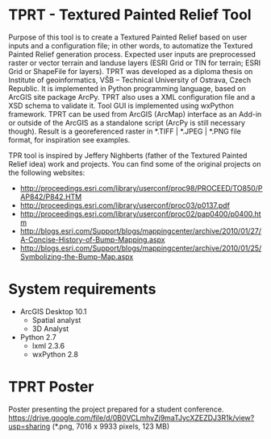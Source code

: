 # TPRT - Textured Painted Relief Tool
Purpose of this tool is to create a Textured Painted Relief based on user inputs
and a configuration file; in other words, to automatize the Textured Painted Relief 
generation process. Expected user inputs are preprocessed raster or vector
terrain and landuse layers (ESRI Grid or TIN for terrain; ESRI Grid or ShapeFile
for layers). TPRT was developed as a diploma thesis on Institute of geoinformatics,
VŠB – Technical University of Ostrava, Czech Republic. It is implemented in Python
programming language, based on ArcGIS site package ArcPy. TPRT also uses a XML
configuration file and a XSD schema to validate it. Tool GUI is implemented using
wxPython framework. TPRT can be used from ArcGIS (ArcMap) interface as an
Add-in or outside of the ArcGIS as a standalone script (ArcPy is still necessary though).
Result is a georeferenced raster in *.TIFF | *.JPEG | *.PNG file format, for inspiration
see examples. 

TPR tool is inspired by Jeffery Nighberts (father of the Textured Painted Relief idea)
work and projects. You can find some of the original projects on the following websites: 
- http://proceedings.esri.com/library/userconf/proc98/PROCEED/TO850/PAP842/P842.HTM
- http://proceedings.esri.com/library/userconf/proc03/p0137.pdf
- http://proceedings.esri.com/library/userconf/proc02/pap0400/p0400.htm
- http://blogs.esri.com/Support/blogs/mappingcenter/archive/2010/01/27/A-Concise-History-of-Bump-Mapping.aspx
- http://blogs.esri.com/Support/blogs/mappingcenter/archive/2010/01/25/Symbolizing-the-Bump-Map.aspx

# System requirements
- ArcGIS Desktop 10.1
    - Spatial analyst
    - 3D Analyst
- Python 2.7
    - lxml 2.3.6
    - wxPython 2.8

# TPRT Poster
Poster presenting the project prepared for a student conference.
https://drive.google.com/file/d/0B0VCLmhvZj9maTJycXZEZDJ3R1k/view?usp=sharing (\*.png, 7016 x 9933 pixels, 123 MB)
